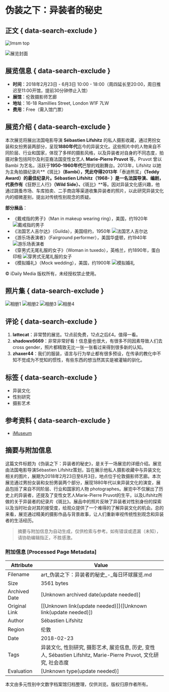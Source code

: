 # 伪装之下：异装者的秘史

## 正文 { data-search-exclude }


![Imsm top](https://icity-static.icitycdn.com/assets/m/shares/imsm-top-630a6808b29c78c019cfba75fba692548a5c075c1a55f2a099086906e3f61de4.png)

![展览封面](https://icity-static.icitycdn.com/images/uploads/ap/imsm/event/pic_head/spqsfjm/7f096c8ba0cc0b03spqsfjm.jpg/1519455353/640x0)

## 展览信息 { data-search-exclude }

- **时间**：2018年2月23日 - 6月3日 10:00 - 18:00（周四延长至20:00，周日推迟至11:00开馆，提前30分钟停止入馆）
- **展馆**：伦敦摄影师艺廊
- **地址**：16-18 Ramillies Street, London W1F 7LW
- **费用**：Free（需入馆门票）

## 展览介绍 { data-search-exclude }

本次展览将展出法国电影导演 **Sébastien Lifshitz** 的私人摄影收藏，通过男扮女装和女扮男装两部分，呈现**1880年代**迄今的异装文化。这些照片中的人物来自不同阶层、行业和国家，体现了多样的摄影风格，以及异装者对自身的不同态度，拍摄对象包括阿尔及利亚裔法国变性女艺人 **Marie-Pierre Pruvot** 等。Pruvot 曾以 Bambi 为艺名，活跃于**1950-1960年代**巴黎的戏剧舞台。2013年，Lifshitz 以她为主角拍摄纪录片**《斑比》**（Bambi），凭此夺得2013年**「泰迪熊奖」**（Teddy Award）的最佳纪录片。**Sébastien Lifshitz**（1968- ）是一名法国导演、编剧，代表作有**《狂野三人行》**（Wild Side）、**《斑比》**等。因对异装文化感兴趣，他通过跳蚤市场、车库拍卖、二手商店等渠道收集异装者的照片，以此研究异装文化内的细微差别，提出对传统性别观念的质疑。

**部分展品**：
- 《戴戒指的男子》（Man in makeup wearing ring），美国，约1920年 ![戴戒指的男子](https://pic.yupoo.com/fotomag/H95jEH3G/V2lMv.jpg)
- 《法国艺人吉尔达》（Guilda），美国纽约，1950年 ![法国艺人吉尔达](https://pic.yupoo.com/fotomag/H95jEOdd/oxpsg.jpg)
- 《游乐场表演者》（Fairground performer），美国华盛顿，约1940年 ![游乐场表演者](https://pic.yupoo.com/fotomag/H95jEUcH/dz9OZ.jpg)
- 《穿男式无尾礼服的女子》（Woman in tuxedo），英格兰，约1890年，蛋白印相 ![穿男式无尾礼服的女子](https://pic.yupoo.com/fotomag/H95jEZNj/10wxaO.jpg)
- 《模拟婚礼》（Mock wedding），美国，约1900年 ![模拟婚礼](https://pic.yupoo.com/fotomag/H95jF5fI/qtfQD.jpg)

© iDaily Media 版权所有，未经授权禁止使用。

## 照片集 { data-search-exclude }

![相册1](https://icity-static.icitycdn.com/images/uploads/photos/r5yq/f6fd17f7baa9902fr5yqvjw.jpg/200x200)
![相册2](https://icity-static.icitycdn.com/images/uploads/photos/io46/f6fd17f7baa9902fio46rw6.jpg/200x200)
![相册3](https://icity-static.icitycdn.com/images/uploads/photos/2h5i/f6fd17f7baa9902f2h5i7xr.jpg/200x200)
![相册4](https://icity-static.icitycdn.com/images/uploads/photos/2uce/f6fd17f7baa9902f2uce9o6.jpg/200x200)

## 评论 { data-search-exclude }

1. **lattecat**：非常赞的展览。12点前免费，12点之后£4。值得一看。
2. **shadowx6669**：非常非常好看！信息量也很大，有很多不同因素导致人们去cross gender，照片都精致无比一张一张看过来得到很多新的认知。
3. **zhaxer44**：我们的服装，语言与行为举止都有很多预设，在传承的教化中不知不觉成为不觉知的惯性，有些东西的想当然其实是被灌输的驯化。

## 标签 { data-search-exclude }
- 异装文化
- 性别研究
- 摄影艺术

## 参考资料 { data-search-exclude }
- [iMuseum](http://icity.ly/museum)
<!-- tcd_original_link https://art.icity.ly/events/spqsfjm -->


## 摘要与附加信息

<!-- tcd_abstract -->
这篇文件标题为《伪装之下：异装者的秘史》，是关于一场展览的详细介绍。展览由法国电影导演Sébastien Lifshitz策划，旨在展示他私人摄影收藏中与异装文化相关的图片，展期为2018年2月23日至6月3日，地点位于伦敦摄影师艺廊。本次展览通过男扮女装和女扮男装两个部分，展现1880年代以来异装文化的演变，展品包括了来自不同阶层、行业和国家的人物 photographes。展览中不仅展出了历史上的异装者，还提及了变性女艺人Marie-Pierre Pruvot的生平，以及Lifshitz所做的关于异装者的纪录片《斑比》。展品中的照片反映了异装者对性别身份的探索以及当时社会对其的接受度，给观众提供了一个难得的了解异装文化的机会。总的来看，展览通过精美的摄影作品与背景故事，让人们重新审视传统性别观念和异装者的生活经历。
<!-- tcd_abstract_end -->

> 摘要与附加信息为自动生成，仅供检索与参考。如有错误或遗漏（未知），请协助编辑指正，不胜感激。

### 附加信息 [Processed Page Metadata]

| Attribute       | Value                                  |
|-----------------|----------------------------------------|
| Filename        | art_伪装之下：异装者的秘史_-_每日环球展览.md                             |
| Size            | 3561 bytes                           |
| Archived Date   | [Unknown archived date(update needed)]                             |
| Original Link   | [[Unknown link(update needed)]]([Unknown link(update needed)])                       |
| Author          | Sébastien Lifshitz                               |
| Region          | 伦敦                               |
| Date            | 2018-02-23                                 |
| Tags            | 异装文化, 性别研究, 摄影艺术, 展览信息, 历史, 变性人, Sébastien Lifshitz, Marie-Pierre Pruvot, 文化研究, 社会态度                                 |
| Evaluation            | [Unknown type(update needed)]                                 |
<!-- tcd_table_end -->

本文由多元性别中文数字档案馆归档整理，仅供浏览。版权归原作者所有。
